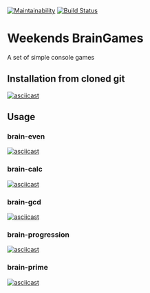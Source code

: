[![Maintainability](https://api.codeclimate.com/v1/badges/a769a6a843d177c78e8e/maintainability)](https://codeclimate.com/github/TheAlmightyYudHay/frontend-project-lvl1/maintainability)
[![Build Status](https://travis-ci.org/TheAlmightyYudHay/frontend-project-lvl1.svg?branch=master)](https://travis-ci.org/TheAlmightyYudHay/frontend-project-lvl1)

# Weekends BrainGames
A set of simple console games

## Installation from cloned git
[![asciicast](https://asciinema.org/a/zMUBAyFhQKDpubn3rZQvUu7o1.svg)](https://asciinema.org/a/zMUBAyFhQKDpubn3rZQvUu7o1)
## Usage

### brain-even
[![asciicast](https://asciinema.org/a/1QCv6upVBlv4Z568xjaLloc6A.svg)](https://asciinema.org/a/1QCv6upVBlv4Z568xjaLloc6A)

### brain-calc
[![asciicast](https://asciinema.org/a/x4x1d0coWzTAdYHDlHyWrAgtk.svg)](https://asciinema.org/a/x4x1d0coWzTAdYHDlHyWrAgtk)

### brain-gcd
[![asciicast](https://asciinema.org/a/oBJwfSxuTz8o4T6Bylr6kQvP6.svg)](https://asciinema.org/a/oBJwfSxuTz8o4T6Bylr6kQvP6)

### brain-progression
[![asciicast](https://asciinema.org/a/h7VQu0pUkho3ugDkoeRfy88Va.svg)](https://asciinema.org/a/h7VQu0pUkho3ugDkoeRfy88Va)

### brain-prime
[![asciicast](https://asciinema.org/a/33KDwUpaZtXWEyLWdWcERkoos.svg)](https://asciinema.org/a/33KDwUpaZtXWEyLWdWcERkoos)